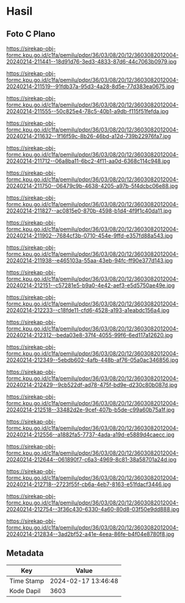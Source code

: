 # Hasil

## Foto C Plano

https://sirekap-obj-formc.kpu.go.id/c1fa/pemilu/pdpr/36/03/08/20/12/3603082012004-20240214-211441--18d91d76-3ed3-4833-87d6-44c7063b0979.jpg

https://sirekap-obj-formc.kpu.go.id/c1fa/pemilu/pdpr/36/03/08/20/12/3603082012004-20240214-211519--91fdb37a-95d3-4a28-8d5e-77d383ea0675.jpg

https://sirekap-obj-formc.kpu.go.id/c1fa/pemilu/pdpr/36/03/08/20/12/3603082012004-20240214-211555--50c825e4-78c5-40b1-a9db-f115f51fefda.jpg

https://sirekap-obj-formc.kpu.go.id/c1fa/pemilu/pdpr/36/03/08/20/12/3603082012004-20240214-211632--1f16f59c-8b26-46bd-a12d-739b22976fa7.jpg

https://sirekap-obj-formc.kpu.go.id/c1fa/pemilu/pdpr/36/03/08/20/12/3603082012004-20240214-211712--06a8ba11-6bc2-4f11-aa0d-6368c114c948.jpg

https://sirekap-obj-formc.kpu.go.id/c1fa/pemilu/pdpr/36/03/08/20/12/3603082012004-20240214-211750--06479c9b-4638-4205-a97b-5f4dcbc06e88.jpg

https://sirekap-obj-formc.kpu.go.id/c1fa/pemilu/pdpr/36/03/08/20/12/3603082012004-20240214-211827--ac0815e0-870b-4598-b1d4-4f9f1c40da11.jpg

https://sirekap-obj-formc.kpu.go.id/c1fa/pemilu/pdpr/36/03/08/20/12/3603082012004-20240214-211902--7684cf3b-0710-454e-9ffd-e357fd88a543.jpg

https://sirekap-obj-formc.kpu.go.id/c1fa/pemilu/pdpr/36/03/08/20/12/3603082012004-20240214-211938--e465103a-55aa-43eb-94fc-ff90e377d143.jpg

https://sirekap-obj-formc.kpu.go.id/c1fa/pemilu/pdpr/36/03/08/20/12/3603082012004-20240214-212151--c57281e5-b9a0-4e42-aef3-e5d5750ae49e.jpg

https://sirekap-obj-formc.kpu.go.id/c1fa/pemilu/pdpr/36/03/08/20/12/3603082012004-20240214-212233--c18fde11-cfd6-4528-a193-a1eabdc156a4.jpg

https://sirekap-obj-formc.kpu.go.id/c1fa/pemilu/pdpr/36/03/08/20/12/3603082012004-20240214-212312--beda03e8-37f4-4055-99f6-6ed117a12620.jpg

https://sirekap-obj-formc.kpu.go.id/c1fa/pemilu/pdpr/36/03/08/20/12/3603082012004-20240214-212349--5ebdb602-4afb-448b-af76-05a0ac346856.jpg

https://sirekap-obj-formc.kpu.go.id/c1fa/pemilu/pdpr/36/03/08/20/12/3603082012004-20240214-212429--9cb522df-ad78-475f-bd9e-d230c80b087d.jpg

https://sirekap-obj-formc.kpu.go.id/c1fa/pemilu/pdpr/36/03/08/20/12/3603082012004-20240214-212518--33482d2e-9cef-407b-b5de-c99a60b75a1f.jpg

https://sirekap-obj-formc.kpu.go.id/c1fa/pemilu/pdpr/36/03/08/20/12/3603082012004-20240214-212556--a1882fa5-7737-4ada-a19d-e5889d4caecc.jpg

https://sirekap-obj-formc.kpu.go.id/c1fa/pemilu/pdpr/36/03/08/20/12/3603082012004-20240214-212644--061890f7-c6a3-4969-8c81-38a58701a24d.jpg

https://sirekap-obj-formc.kpu.go.id/c1fa/pemilu/pdpr/36/03/08/20/12/3603082012004-20240214-212718--2723f55f-cb6a-4eb7-8163-e51fdacf3446.jpg

https://sirekap-obj-formc.kpu.go.id/c1fa/pemilu/pdpr/36/03/08/20/12/3603082012004-20240214-212754--3f36c430-6330-4a60-80d8-03f50e9dd888.jpg

https://sirekap-obj-formc.kpu.go.id/c1fa/pemilu/pdpr/36/03/08/20/12/3603082012004-20240214-212834--3ad2bf52-a41e-4eea-86fe-b4f04e8780f8.jpg


## Metadata

| Key        | Value               |
| ---------- | ------------------- |
| Time Stamp | 2024-02-17 13:46:48 |
| Kode Dapil | 3603                |



